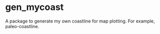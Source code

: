 # gen_mycoast
A package to generate my own coastline for map plotting. For example, paleo-coastline.
